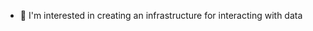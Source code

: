 - 👀 I'm interested in creating an infrastructure for interacting with data  

<!---
monometa/monometa is a ✨ special ✨ repository because its `README.md` (this file) appears on your GitHub profile.
You can click the Preview link to take a look at your changes.
--->
